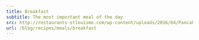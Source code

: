 ```yaml
---
title: Breakfast
subtitle: The most important meal of the day
src: http://restaurants-stlouismo.com/wp-content/uploads/2016/04/Pancake-Breakfast.jpg
url: /blog/recipes/meals/breakfast
---
```

